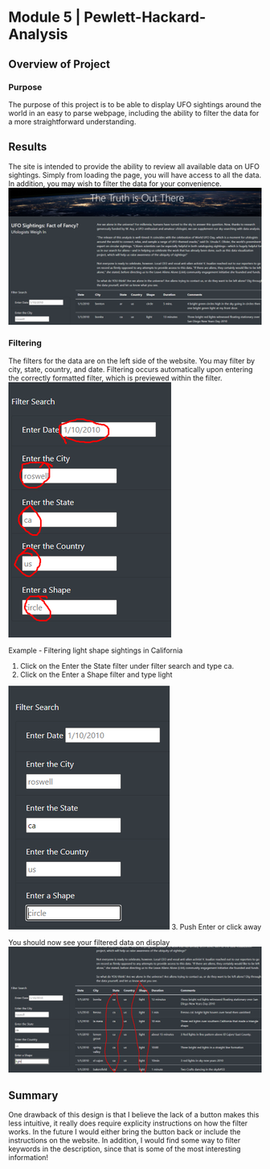 
# Module 5 |  Pewlett-Hackard-Analysis
## Overview of Project
### Purpose
The purpose of this project is to be able to display UFO sightings around the world in an easy to parse webpage, including the ability to filter the data for a more straightforward understanding.

## Results
The site is intended to  provide the ability to review all available data on UFO sightings.  Simply from loading the page, you will have access to all the data.  In addition, you may wish to filter the data for your convenience.
![enter image description here](https://raw.githubusercontent.com/Andres-T-Hernandez/UFOs/main/Resources/Image_1.png)
### Filtering
The filters for the data are on the left side of the website.  You may filter by city, state, country, and date.  Filtering occurs automatically upon entering the correctly formatted filter, which is previewed within the filter.
![\[img\]](https://raw.githubusercontent.com/Andres-T-Hernandez/UFOs/main/Resources/Image_2.png)

Example - Filtering light shape sightings in California

 1. Click on the Enter the State filter under filter search and type ca.
 2. Click on the Enter a Shape filter and type light

 ![\[img\]](https://raw.githubusercontent.com/Andres-T-Hernandez/UFOs/main/Resources/Image_3.png)
 3. Push Enter or click away
 
 You should now see your filtered data on display
![\[img\]](https://raw.githubusercontent.com/Andres-T-Hernandez/UFOs/main/Resources/Image_4.png)

## Summary
One drawback of this design is that I believe the lack of a button makes this less intuitive, it really does require explicity instructions on how the filter works.  In the future I would either bring the button back or include the instructions on the website.  In addition, I would find some way to filter keywords in the description, since that is some of the most interesting information!